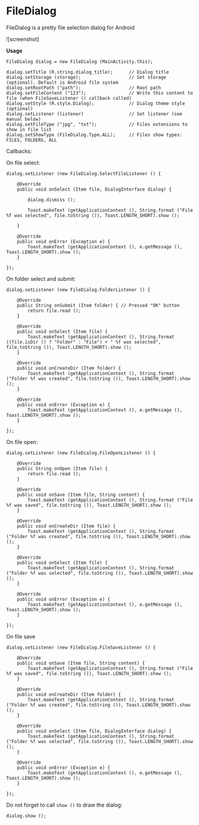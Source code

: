 # FileDialog
FileDialog is a pretty file selection dialog for Android

![screenshot]

**Usage**

    FileDialog dialog = new FileDialog (MainActivity.this);
    
    dialog.setTitle (R.string.dialog_title);      // Dialog title
    dialog.setStorage (storage);                  // Set storage (optional). Default is Android file system
    dialog.setRootPath ("path");                  // Root path
    dialog.setFileContent ("123");                // Write this content to file (when FileSaveListener () callback called) 
    dialog.setStyle (R.style.Dialog);             // Dialog theme style (optional)
    dialog.setListener (listener)                 // Set listener (see manual below)
    dialog.setFileType ("jpg", "txt");            // Files extensions to show in file list
    dialog.setShowType (FileDialog.Type.ALL);     // Files show types: FILES, FOLDERS, ALL
    
Callbacks:
    
On file select:
    
    dialog.setListener (new FileDialog.SelectFileListener () {
        
        @Override
        public void onSelect (Item file, DialogInterface dialog) {
            
            dialog.dismiss ();
            
            Toast.makeText (getApplicationContext (), String.format ("File %f was selected", file.toString ()), Toast.LENGTH_SHORT).show ();
            
        }

        @Override
        public void onError (Exception e) {
            Toast.makeText (getApplicationContext (), e.getMessage (), Toast.LENGTH_SHORT).show ();
        }

    });
    
On folder select and submit:
    
    dialog.setListener (new FileDialog.FolderListener () {
        
        @Override
        public String onSubmit (Item folder) { // Pressed "OK" button
            return file.read ();
        }
		
        @Override
        public void onSelect (Item file) {
            Toast.makeText (getApplicationContext (), String.format ((file.isDir () ? "Folder" : "File") + " %f was selected", file.toString ()), Toast.LENGTH_SHORT).show ();
        }

        @Override
        public void onCreateDir (Item folder) {
            Toast.makeText (getApplicationContext (), String.format ("Folder %f was created", file.toString ()), Toast.LENGTH_SHORT).show ();
        }
        
        @Override
        public void onError (Exception e) {
            Toast.makeText (getApplicationContext (), e.getMessage (), Toast.LENGTH_SHORT).show ();
        }

    });
    
On file open:
    
    dialog.setListener (new FileDialog.FileOpenListener () {
        
        @Override
        public String onOpen (Item file) {
            return file.read ();
        }
		
        @Override
        public void onSave (Item file, String content) {
            Toast.makeText (getApplicationContext (), String.format ("File %f was saved", file.toString ()), Toast.LENGTH_SHORT).show ();
        }

        @Override
        public void onCreateDir (Item file) {
            Toast.makeText (getApplicationContext (), String.format ("Folder %f was created", file.toString ()), Toast.LENGTH_SHORT).show ();
        }

        @Override
        public void onSelect (Item file) {
            Toast.makeText (getApplicationContext (), String.format ("Folder %f was selected", file.toString ()), Toast.LENGTH_SHORT).show ();
        }

        @Override
        public void onError (Exception e) {
            Toast.makeText (getApplicationContext (), e.getMessage (), Toast.LENGTH_SHORT).show ();
        }

    });
    
On file save
    
    dialog.setListener (new FileDialog.FileSaveListener () {

        @Override
        public void onSave (Item file, String content) {
            Toast.makeText (getApplicationContext (), String.format ("File %f was saved", file.toString ()), Toast.LENGTH_SHORT).show ();
        }

        @Override
        public void onCreateDir (Item folder) {
            Toast.makeText (getApplicationContext (), String.format ("Folder %f was created", file.toString ()), Toast.LENGTH_SHORT).show ();
        }

        @Override
        public void onSelect (Item file, DialogInterface dialog) {
            Toast.makeText (getApplicationContext (), String.format ("Folder %f was selected", file.toString ()), Toast.LENGTH_SHORT).show ();
        }

        @Override
        public void onError (Exception e) {
            Toast.makeText (getApplicationContext (), e.getMessage (), Toast.LENGTH_SHORT).show ();
        }

    });
    
Do not forget to call `show ()` to draw the dialog:

    dialog.show ();
